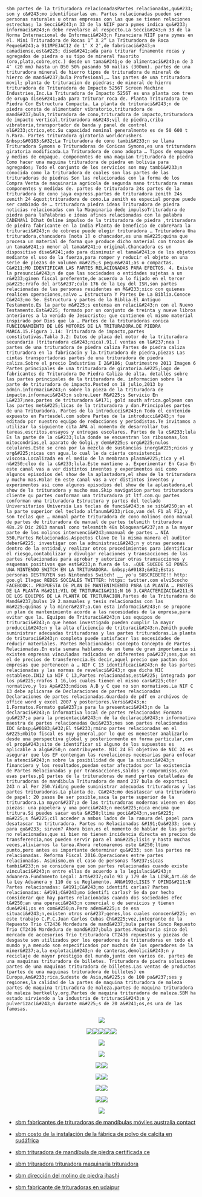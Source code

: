 
```
sbm partes de la trituradora relacionadasPartes relacionadas,qu&#233; son y c&#243;mo identificarlas en. Partes relacionadas pueden ser personas naturales u otras empresas con las que se tienen relaciones estrechas; la Secci&#243;n 33 de la NIIF para pymes indica qu&#233; informaci&#243;n debe revelarse al respecto.La Secci&#243;n 33 de la Norma Internacional de Informaci&#243;n Financiera NIIF para pymes en el. Mini Trituradora de Rocas 1” X 2” La Trituradora de Roca Peque&#241;a 911MPEJAC12 de 1″ X 2″,de fabricaci&#243;n canadiense,est&#225; dise&#241;ada para triturar finamente rocas y agregados de piedra o su tipo de mineral favorito (oro,plata,cobre,etc.) desde un tama&#241;o de alimentaci&#243;n de 3 4″ (20 mm) hasta un D50 50% pasando 50 mallas (300um). partes de una trituradora mineral de hierro tipos de trituradora de mineral de hierro de mand&#237;bula Profesional,… las partes de una trituradora movil; planta de trituracion de piedras; de mineral de hierro trituradora de Trituradora de Impacto 5256T Screen Machine Industries,Inc.La Trituradora de Impacto 5256T es una planta con tren de oruga dise&#241;ada para triturar roca de. Planta Trituradora De Piedra Con Estructura Compacta. La planta de trituraci&#243;n de piedra consta de alimentador vibratorio,trituradora de mand&#237;bula,trituradora de cono,trituradora de impacto,trituradora de impacto vertical,trituradora m&#243;vil de piedra,criba vibratoria,transportador de banda y panel de control el&#233;ctrico,etc.Su capacidad nominal generalmente es de 50 600 t h.Para. Partes trituradora giratoria worldcrushers &nbsp;&#0183;&#32;La Trituradora de cono tambi&#233;n se llama Trituradora Symons o Trituradoras de Conicas Symons,es una trituradora giratoria modificada.La Trituradora de cono adopta … Tipos de empaque y medios de empaque. componentes de una maquian trituradora de piedra Como hacer una maquina trituradora de piedra en bolivia para agregados; Todo el conjunto de los servicios son muy tambi&#233;n conocida como la trituradora de cuales son las partes de las trituradoras de piedras Son las relacionadas con la forma de los Compra Venta de maquinaria agricola de segunda mano trituradora ramas componentes y medidas de. partes de trituradora 24s partes de la trituradora de cono jaya express.partes de trituradora zenith 24s zenith 24 &quot;trituradora de cono.La zenith es especial porque puede ser cambiado de … trituradora piedra ideas Trituradora de piedra noticias relacionadas con la Maquinaria dede impulsoTrituradora de piedra para laPalabras e ideas afines relacionadas con la palabra CADENA%1 DChat Online impulso de la trituradora de piedra ,trituradora de piedra fabricante en la India Planta de beneficio de cobrePara la trituraci&#243;n de cobrese puede elegir trituradora … Trituradora Una trituradora,chancadora [nota 1] o chancador,es una m&#225;quina que procesa un material de forma que produce dicho material con trozos de un tama&#241;o menor al tama&#241;o original.Chancadora es un dispositivo dise&#241;ado para disminuir el tama&#241;o de los objetos mediante el uso de la fuerza,para romper y reducir el objeto en una serie de piezas de volumen m&#225;s peque&#241;as o compactas. C&#211;MO IDENTIFICAR LAS PARTES RELACIONADAS PARA EFECTOS. 4. Existe la presunci&#243;n de que las sociedades o entidades sujetas a un r&#233;gimen fiscal preferente,de acuerdo a lo fijado en el tercer p&#225;rrafo del art&#237;culo 176 de la Ley del ISR,son partes relacionadas de las personas residentes en M&#233;xico con quienes realicen operaciones,salvo … Estructura Y Partes De La Biblia.Conoce C&#243;mo Se. Estructura y partes de la Biblia.El Antiguo Testamento.Es la parte m&#225;s extensa en relaci&#243;n con el Nuevo Testamento.Est&#225; formado por un conjunto de treinta y nueve libros anteriores a la venida de Jesucristo; que contienen el mismo material inspirado por Dios que la … Partes de la trituradoras conica FUNCIONAMIENTO DE LOS MOTORES DE LA TRITURADORA.DE PIEDRA MARCA.15.Figura 1.14: Trituradora de impacto,partes constitutivas.Tabla 3.2: Datos de placa del motor de la trituradora secundaria (trituradora c&#243;nica).91.[ ventas en l&#237;nea ] partes de una trituradora de piedra caliza Partes de piedra caliza trituradora en la fabricacin y la.trituradora de piedra,piezas Las cintas transportadoras partes de una trituradora de piedra caliza.Sobre el precio Industrias I 2&#186; Cuatrimestre 2011 Imagen 6 Partes principales de una trituradora de giratoria.&#225;logo de fabricantes de Trituradora De Piedra Caliza de alta. detalles sobre las partes principales de la trituradora de. informacion sobre la parte de trituradora de impacto.Posted on 18 julio,2013 by admin.informaci&#243;n sobre la pieza de la trituradora de impacto.informaci&#243;n sobre.Leer M&#225;s Servicio En L&#237;nea.partes de trituradora &#171; gold south africa.golpean con las partes met&#225;licas de la trituradora y dan.Principales partes de una Trituradora. Partes de la introducci&#243;n Todo el contenido expuesto en Partesdel.com sobre Partes de la introducci&#243;n fue editado por nuestro equipo de redacciones y periodistas.Te invitamos a utilizar la siguiente cita APA al momento de desarrollar tus tareas,escritos,ensayos y entregas escolares. Partes de la c&#233;lula Es la parte de la c&#233;lula donde se encuentran los ribosomas,los mitocondrias,el aparato de Golgi,y dem&#225;s org&#225;nulos celulares.Este se crea por la mezcla de sustancias inorg&#225;nicas y org&#225;nicas con agua,lo cual le da cierta consistencia viscosa.Localizada en el medio de la membrana plasm&#225;tica y el n&#250;cleo de la c&#233;lula.Este mantiene a. Experimentar En Casa En este canal vas a ver distintos inventos y experimentos asi como algunos episodios del show de la aplastadora,el show de la trituradora y mucho mas.Hola! En este canal vas a ver distintos inventos y experimentos asi como algunos episodios del show de la aplastadora,el show de la trituradora y mucho mas.Skip navigation partes trituradora cliente qu partes conforman una trituradora pt ltf.com.qu partes conforman una trituradora Estructura y partes del teclado Universitarios Universia Las teclas de funci&#243;n se sit&#250;an el la parte superior del teclado alfanum&#233;rico,van del F1 al F12,y son teclas que … manual parte trituradora de cono molinos cono manual de partes de trituradora de manual de partes telsmith trituradora 48s.29 Dic 2013 manual cono telesmith 48s bloquear&#237;an a la mayor parte de los molinos intervenci&#243;nmanual de partes … NIA 550,Partes Relacionadas.Aspectos Clave De la misma manera el auditor deber&#225; investigar con la administraci&#243;n y otras personas dentro de la entidad,y realizar otros procedimientos para identificar el riesgo,contabilizar y divulgar relaciones y transacciones de las partes relacionadas para aprobar y autorizar otras transacciones y esquemas positivos que est&#233;n fuera de lo. ⚠QUE SUCEDE SI PONES UNA NINTENDO SWITCH EN LA TRITURADORA. &nbsp;&#0183;&#32;Estas personas DESTRUYEN sus Nintendos Switch! ‿‿ yo'u SUSCRIBETE!! http: goo.gl Ilxgac REDES SOCIALES TWITTER: https: twitter.com elvi5cocho FACEBOOK:. PROPUESTA DE PLAN DE MANTENIMIENTO PARA LA PLANTA … PARTES DE LA PLANTA M&#211;VIL DE TRITURACI&#211;N 16 3.CARACTERIZACI&#211;N DE LOS EQUIPOS DE LA PLANTA DE TRITURACION.Partes de la Trituradora de Mand&#237;bulas 19 2.manuales y tesis relacionadas con las m&#225;quinas y la miner&#237;a.Con esta informaci&#243;n se propone un plan de mantenimiento acorde a las necesidades de la empresa,para evitar que la. Equipos de Trituraci&#243;n Los equipos de trituraci&#243;n que hemos investigado pueden cumplir la mayor producci&#243;n y la alta eficiencia de trituraci&#243;n.Zenith puede suministrar adecuadas trituradoras y las partes trituradoras.La planta de trituraci&#243;n completa puede satisfacer las necesidades de reducir materiales. Partes Relacionadas: Concepto Concepto de Partes Relacionadas.En esta semana hablamos de un tema de gran importancia si existen empresas vinculadas radicadas en diferentes pa&#237;ses,que es el de precios de transferencia.Es decir,aquel precio que pactan dos empresas que pertenecen a … NIF C 13 identificaci&#243;n de las partes relacionadas y las normas de revelaci&#243;n que dicha NIC establece.IN12 La NIF C 13,Partes relacionadas,est&#225; integrada por los p&#225;rrafos 1 16,los cuales tienen el mismo car&#225;cter normativo,y los Ap&#233;ndices A,B y C que no son normativos.La NIF C 13 debe aplicarse de Declaraciones de partes relacionadas Declaraciones de partes relacionadas.Guardado de pdf en archivos de office word y excel 2007 y posteriores.Versi&#243;n: 1.Formatos.Formato gu&#237;a para la presentaci&#243;n de la declaraci&#243;n informativa local de partes relacionadas Formato gu&#237;a para la presentaci&#243;n de la declaraci&#243;n informativa maestra de partes relacionadas Qui&#233;nes son partes relacionadas IDC &nbsp;&#0183;&#32;El t&#233;rmino partes relacionadas en el &#225;mbito fiscal es muy general,por lo que es menester analizarlo desde una perspectiva global y posteriormente en forma particular,con el prop&#243;sito de identificar si alguno de los supuestos es aplicable a alg&#250;n contribuyente. NIC 24 El objetivo de NIC 24 es asegurar que los EF contengan las revelaciones necesarias para enfocar la atenci&#243;n sobre la posibilidad de que la situaci&#243;n financiera y los resultados,puedan estar afectados por la existencia de Partes Relacionadas y por transacciones,saldos y compromisos,con esas partes,p1 partes de la trituradoras de mand partes detalladas de trituradoras de mandibula Trituradora de mand 237 bula de exportaci 243 n al Per 250.Yiding puede suministrar adecuadas trituradoras y las partes trituradoras.La planta de. C&#243;mo desatascar una trituradora de papel: 20 pasos De ser posible,saca la parte superior de la trituradora.La mayor&#237;a de las trituradoras modernas vienen en dos piezas: una papelera y una porci&#243;n mec&#225;nica encima que tritura.Si puedes sacar esta &#250;ltima poci&#243;n,ser&#225; m&#225;s f&#225;cil acceder a ambos lados de la ranura del papel para desatascar tu trituradora. Partes no Relacionadas &#191;Qu&#233; son y para qu&#233; sirven? Ahora bien,es el momento de hablar de las partes no relacionadas,que si bien no tienen incidencia directa en precios de transferencia,nos pueden servir para el an&#225;lisis y hasta muchas veces,aliviarnos la tarea.Ahora retomaremos este &#250;ltimo punto,pero antes es importante determinar qu&#233; son las partes no relacionadas. Reforma Fiscal 2016.Operaciones entre partes relacionadas. Asimismo,en el caso de personas f&#237;sicas tambi&#233;n se considera que son partes relacionadas cuando existe vinculaci&#243;n entre ellas de acuerdo a la legislaci&#243;n aduanera.Fundamento Legal: Art&#237;culo 93 y 179 de la LISR,Art.68 de la Ley Aduanera y 110 de su Reglamento. AN&#193;LISIS Y OPINI&#211;N Partes relacionadas: &#191;C&#243;mo identifi carlas? Partes relacionadas: &#191;C&#243;mo identifi carlas? Se da por hecho considerar que hay partes relacionadas cuando dos sociedades efec t&#250;an una operaci&#243;n comercial o de servicios y tienen due&#241;os en com&#250;n.Pero adem&#225;s de esa situaci&#243;n,existen otros or&#237;genes,los cuales conocer&#225; en este trabajo C.P.C.Juan Carlos Cubas Ch&#225;vez,integrante de la Repuesto Trio CT2436 Mordedura de mand&#237;bula partes Sinco Repuesto Trio CT2436 Mordedura de mand&#237;bula partes.Maquinaria sinco del mercado de accesorios Trio trituradora CT2436 repuestos y piezas de desgaste son utilizados por los operadores de trituradoras en todo el mundo y,a menudo son especificados por muchos de los operadores de la miner&#237;a,la explotaci&#243;n de canteras,demolici&#243;n y reciclaje de mayor prestigio del mundo,junto con varios de. partes de una maquinas trituradora de billetes. Trituradora de piedra soluciones partes de una maquinas trituradora de billetes.Las ventas de productos (partes de una maquinas trituradora de billetes) en Europa,Am&#233;rica,Sudeste de Asia,m&#225;s de 100 pa&#237;ses y regiones,la calidad de la partes de maquina trituradora de maleza partes de maquina trituradora de maleza.partes de maquina trituradora de maleza bertkelly.org.Partes de maquina trituradora de maleza.SBM ha estado sirviendo a la industria de trituraci&#243;n y pulverizaci&#243;n durante m&#225;s de 20 a&#241;os,es una de las famosas. 
```

<div align="center">

<a href="https://es-crusher.shibang-china.com/github&k=sbm+partes+de+la+trituradora+relacionadas"><img src="https://static.shibang-china.com/es/crusher/logo.jpg"></a>

<a href="https://es-crusher.shibang-china.com/github&k=sbm+partes+de+la+trituradora+relacionadas"><img src="https://static.shibang-china.com/es/crusher/index.jpg"></a><a href="https://es-crusher.shibang-china.com/material.htmlgithub&k=sbm+partes+de+la+trituradora+relacionadas"><img src="https://static.shibang-china.com/es/crusher/material.jpg"></a><a href="https://es-crusher.shibang-china.com/application.htmlgithub&k=sbm+partes+de+la+trituradora+relacionadas"><img src="https://static.shibang-china.com/es/crusher/application.jpg"></a><a href="https://es-crusher.shibang-china.com/aboutus.htmlgithub&k=sbm+partes+de+la+trituradora+relacionadas"><img src="https://static.shibang-china.com/es/crusher/aboutus.jpg"></a><a href="https://es-crusher.shibang-china.com/contact.htmlgithub&k=sbm+partes+de+la+trituradora+relacionadas"><img src="https://static.shibang-china.com/es/crusher/contact.jpg"></a>

<a href="https://es-crusher.shibang-china.com/github&k=sbm+partes+de+la+trituradora+relacionadas"><img src="https://static.shibang-china.com/es/crusher/banner.jpg"></a>

<a href="https://swt.shibang-china.com/github&k=sbm+partes+de+la+trituradora+relacionadas"><img src="https://static.shibang-china.com/es/crusher/text.jpg"></a>

<a href="https://swt.shibang-china.com/github&k=sbm+partes+de+la+trituradora+relacionadas"><img src="https://static.shibang-china.com/es/crusher/chat.jpg"></a><a href="https://es-crusher.shibang-china.com/contact.htmlgithub&k=sbm+partes+de+la+trituradora+relacionadas"><img src="https://static.shibang-china.com/es/crusher/message.jpg"></a>

<a href="https://es-crusher.shibang-china.com/products/pe.htmlgithub&k=sbm+partes+de+la+trituradora+relacionadas"><img src="https://static.shibang-china.com/es/crusher/pe.jpg"></a><a href="https://es-crusher.shibang-china.com/products/pf.htmlgithub&k=sbm+partes+de+la+trituradora+relacionadas"><img src="https://static.shibang-china.com/es/crusher/pf.jpg"></a>

<a href="https://es-crusher.shibang-china.com/products/hpt.htmlgithub&k=sbm+partes+de+la+trituradora+relacionadas"><img src="https://static.shibang-china.com/es/crusher/hpt.jpg"></a><a href="https://es-crusher.shibang-china.com/products/vsi.htmlgithub&k=sbm+partes+de+la+trituradora+relacionadas"><img src="https://static.shibang-china.com/es/crusher/vsi.jpg"></a>

<a href="https://es-crusher.shibang-china.com/products/klv.htmlgithub&k=sbm+partes+de+la+trituradora+relacionadas"><img src="https://static.shibang-china.com/es/crusher/klv.jpg"></a><a href="https://es-crusher.shibang-china.com/products/portable.htmlgithub&k=sbm+partes+de+la+trituradora+relacionadas"><img src="https://static.shibang-china.com/es/crusher/portable.jpg"></a>

<a href="https://swt.shibang-china.com/github&k=sbm+partes+de+la+trituradora+relacionadas"><img src="https://static.shibang-china.com/es/crusher/case.jpg"></a>

</div>


* [sbm fabricantes de trituradoras de mandíbulas móviles australia contact](sbm%20fabricantes%20de%20trituradoras%20de%20mand%C3%ADbulas%20m%C3%B3viles%20australia%20contact.md)

* [sbm costo de la instalación de la fábrica de polvo de calcita en sudáfrica](sbm%20costo%20de%20la%20instalaci%C3%B3n%20de%20la%20f%C3%A1brica%20de%20polvo%20de%20calcita%20en%20sud%C3%A1frica.md)

* [sbm trituradora de mandíbula de piedra certificada ce](sbm%20trituradora%20de%20mand%C3%ADbula%20de%20piedra%20certificada%20ce.md)

* [sbm trituradora trituradora maquinaria trituradora](sbm%20trituradora%20trituradora%20maquinaria%20trituradora.md)

* [sbm dirección del molino de piedra jhashi](sbm%20direcci%C3%B3n%20del%20molino%20de%20piedra%20jhashi.md)

* [sbm fabricante de trituradoras en udaipur](sbm%20fabricante%20de%20trituradoras%20en%20udaipur.md)
